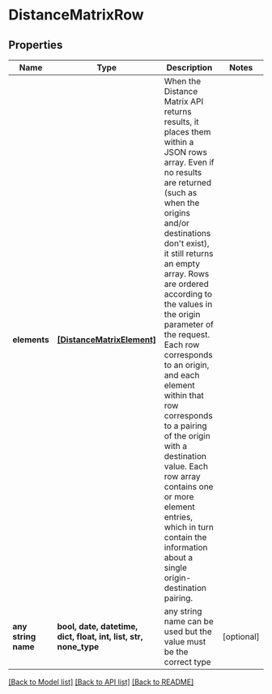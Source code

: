 # DistanceMatrixRow


## Properties
Name | Type | Description | Notes
------------ | ------------- | ------------- | -------------
**elements** | [**[DistanceMatrixElement]**](DistanceMatrixElement.md) | When the Distance Matrix API returns results, it places them within a JSON rows array. Even if no results are returned (such as when the origins and/or destinations don&#39;t exist), it still returns an empty array.   Rows are ordered according to the values in the origin parameter of the request. Each row corresponds to an origin, and each element within that row corresponds to a pairing of the origin with a destination value.  Each row array contains one or more element entries, which in turn contain the information about a single origin-destination pairing.  | 
**any string name** | **bool, date, datetime, dict, float, int, list, str, none_type** | any string name can be used but the value must be the correct type | [optional]

[[Back to Model list]](../README.md#documentation-for-models) [[Back to API list]](../README.md#documentation-for-api-endpoints) [[Back to README]](../README.md)


